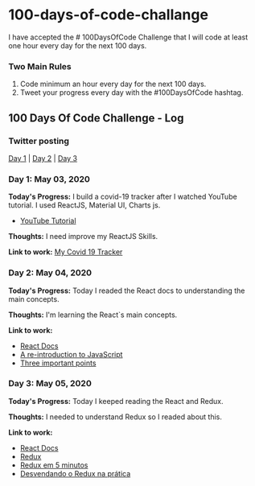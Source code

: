 # 100-days-of-code-challange
I have accepted the # 100DaysOfCode Challenge that I will code at least one hour every day for the next 100 days.

### Two Main Rules
1.  Code minimum an hour every day for the next 100 days.
2.  Tweet your progress every day with the #100DaysOfCode hashtag.

## 100 Days Of Code Challenge - Log

### Twitter posting
[Day 1](https://twitter.com/FabioVanderlei/status/1256947127512633345) | [Day 2](https://twitter.com/FabioVanderlei/status/1257528853033082887) | [Day 3](https://twitter.com/FabioVanderlei/status/1257865958770835459)

 
### Day 1: May 03, 2020
**Today's Progress:** I build a covid-19 tracker after I watched YouTube tutorial. I used ReactJS, Material UI, Charts js.

- [YouTube Tutorial](https://www.youtube.com/watch?v=khJlrj3Y6Ls&t=3818s)

**Thoughts:** I need improve my ReactJS Skills.


**Link to work:** [My Covid 19 Tracker](https://github.com/fabiovanderleisouza/covid19-tracker)

### Day 2: May 04, 2020
**Today's Progress:** Today I readed the React docs to understanding the main concepts.

**Thoughts:** I'm learning the React`s main concepts.

**Link to work:** 

- [React Docs](https://reactjs.org/docs/getting-started.html)
- [A re-introduction to JavaScript](https://developer.mozilla.org/en-US/docs/Web/JavaScript/A_re-introduction_to_JavaScript)
- [Three important points](https://gist.github.com/gaearon/683e676101005de0add59e8bb345340c)

### Day 3: May 05, 2020
**Today's Progress:** Today I keeped reading the React and Redux.

**Thoughts:** I needed to understand Redux so I readed about this.

**Link to work:** 

- [React Docs](https://reactjs.org/docs/getting-started.html)
- [Redux](https://redux.js.org/)
- [Redux em 5 minutos](https://www.youtube.com/watch?v=Bg0xlUYAp0c)
- [Desvendando o Redux na prática](https://www.youtube.com/watch?v=u99tNt3TZf8)
